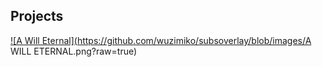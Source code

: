 ## Projects

<a href="https://wuzimiko.github.io/subsoverlay/awilleternal/en"> ![A Will Eternal](https://github.com/wuzimiko/subsoverlay/blob/images/A WILL ETERNAL.png?raw=true) </a>
